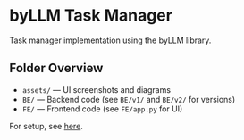 # byLLM Task Manager

Task manager implementation using the byLLM library.

## Folder Overview
- `assets/` — UI screenshots and diagrams
- `BE/` — Backend code (see `BE/v1/` and `BE/v2/` for versions)
- `FE/` — Frontend code (see `FE/app.py` for UI)

For setup, see [here](./BE/README.md).
